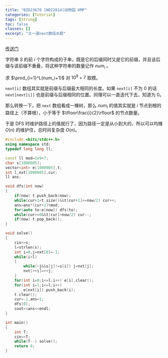 ```yaml
---
title: "BZOJ3670 [NOI2014]动物园 KMP"
categories: [Tutorial]
tags: [String]
toc: false
classes: []
excerpt: "又一道next数组水题"
---
```


[传送门](https://darkbzoj.tk/problem/3670)

字符串 $S$ 的前 $i$ 个字符构成的子串，既是它的后缀同时又是它的前缀，并且该后缀与该前缀不重叠，将这种字符串的数量记作 $num_i$ 。

求 $\prod_{i=1}^L(num_i+1)$ 对 $10^9+7$ 取模。



`next[i]` 数组其实就是前缀与后缀最大相同的长度。如果 `next[i]` 不为 $0$ 的话`next[next[i]]` 也是前缀与后缀相同的位置。同理可以一直迭代下去，知道为 $0$。

那么转换一下，把 `next` 数组看成一棵树，那么 $num_i$ 的值其实就是 $i$ 节点到根的路径上（不算根），小于等于 $\lfloor\frac{i}{2}\rfloor$ 的节点数量。

于是 DFS 时维护路径上的值就行了，因为路径一定是从小到大的，所以可以均摊 $O(n)$ 的维护住，总时间复杂度 $O(n)$。



```cpp
#include <bits/stdc++.h>
using namespace std;
typedef long long ll;

const ll mod=1e9+7;
char s[1000005];
vector<int> e[1000005],t;
int l,nxt[1000005],cur;
ll ans;

void dfs(int now)
{
    if(now) t.push_back(now);
    while(cur+1<t.size()&&t[cur+1]<=now/2) cur++;
    ans=ans*(cur+2)%mod;
    for(auto to:e[now]) dfs(to);
    while(cur>=0&&t[cur]>now/2) cur--;
    if(now) t.pop_back();
}

void solve()
{
    cin>>s;
    l=strlen(s);
    int i=0,j=nxt[0]=-1;
	while(i<l)
	{
		while(~j&&s[j]!=s[i]) j=nxt[j];
		nxt[++i]=++j;
	}
	for(int i=0;i<=l;i++) e[i].clear();
	for(int i=1;i<=l;i++)
        e[nxt[i]].push_back(i);
    t.clear();
    cur=-1,ans=1;
    dfs(0);
    cout<<ans<<endl;
}

int main()
{
    int T;
    cin>>T;
    while(T--) solve();
    return 0;
}
```



